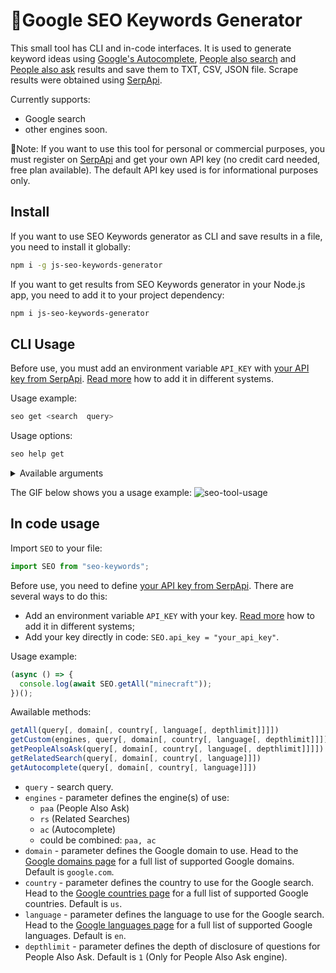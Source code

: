 # 🔎Google SEO Keywords Generator

This small tool has CLI and in-code interfaces. It is used to generate keyword ideas using [Google's Autocomplete](https://serpapi.com/google-autocomplete-api), [People also search](https://serpapi.com/related-searches) and [People also ask](https://serpapi.com/related-questions) results and save them to TXT, CSV, JSON file. Scrape results were obtained using [SerpApi](https://serpapi.com/).

Currently supports:

- Google search
- other engines soon.

📌Note: If you want to use this tool for personal or commercial purposes, you must register on [SerpApi](https://serpapi.com/) and get your own API key (no credit card needed, free plan available). The default API key used is for informational purposes only.

## Install

If you want to use SEO Keywords generator as CLI and save results in a file, you need to install it globally:

```bash
npm i -g js-seo-keywords-generator
```

If you want to get results from SEO Keywords generator in your Node.js app, you need to add it to your project dependency:

```bash
npm i js-seo-keywords-generator
```

## CLI Usage

Before use, you must add an environment variable `API_KEY` with [your API key from SerpApi](https://serpapi.com/manage-api-key). [Read more](https://en.wikipedia.org/wiki/Environment_variable) how to add it in different systems.

Usage example:

```bash
seo get <search  query>
```

Usage options:

```bash
seo help get
```

<details>
<summary>Available arguments</summary>

```lang-none
  -e, --engine <engine(s)...>      Parameter defines the engine(s) of use. It can be set to "paa" (People Also Ask),
                                   "rs" (Related Searches), "ac" (Autocomplete), or in any combination, e.g.
                                   "paa,rs,ac" (default). (default: ["paa","rs","ac"])
  -d, --domain <google domain>     Parameter defines the Google domain to use. It defaults to google.com. Head to the
                                   https://serpapi.com/google-domains for a full list of supported Google domains.
                                   (default: "google.com")
  -gl, --country <country code>    Parameter defines the country to use for the Google search. Head to the
                                   https://serpapi.com/google-countries for a full list of supported Google countries.
                                   (default: "us")
  -hl, --language <language code>  Parameter defines the language to use for the Google search. Head to the
                                   https://serpapi.com/google-languages for a full list of supported Google languages.
                                   (default: "en")
  -dl, --depth <depth limit>       Parameter defines the depth of disclosure of questions for People Also Ask (default:
                                   "1")
  -ft, --type <file type>          Parameter defines the type of file to save. (choices: "json", "txt", "csv", default:
                                   "json")
  -h, --help                       display help for command
```

</details>

The GIF below shows you a usage example:
![seo-tool-usage](https://user-images.githubusercontent.com/64033139/217038504-a9ba063c-9941-478c-8e70-ae0f9b2fbc6c.gif)

## In code usage

Import `SEO` to your file:

```javascript
import SEO from "seo-keywords";
```

Before use, you need to define [your API key from SerpApi](https://serpapi.com/manage-api-key). There are several ways to do this:

- Add an environment variable `API_KEY` with your key. [Read more](https://en.wikipedia.org/wiki/Environment_variable) how to add it in different systems;
- Add your key directly in code: `SEO.api_key = "your_api_key"`.

Usage example:

```javascript
(async () => {
  console.log(await SEO.getAll("minecraft"));
})();
```

Awailable methods:

```javascript
getAll(query[, domain[, country[, language[, depthlimit]]]])
getCustom(engines, query[, domain[, country[, language[, depthlimit]]]])
getPeopleAlsoAsk(query[, domain[, country[, language[, depthlimit]]]])
getRelatedSearch(query[, domain[, country[, language]]])
getAutocomplete(query[, domain[, country[, language]]])
```

- `query` - search query.
- `engines` - parameter defines the engine(s) of use:
  - `paa` (People Also Ask)
  - `rs` (Related Searches)
  - `ac` (Autocomplete)
  - could be combined: `paa, ac`
- `domain` - parameter defines the Google domain to use. Head to the [Google domains page](https://serpapi.com/google-domains) for a full list of supported Google domains. Default is `google.com`.
- `country` - parameter defines the country to use for the Google search. Head to the [Google countries page](https://serpapi.com/google-countries) for a full list of supported Google countries. Default is `us`.
- `language` - parameter defines the language to use for the Google search. Head to the [Google languages page](https://serpapi.com/google-languages) for a full list of supported Google languages. Default is `en`.
- `depthlimit` - parameter defines the depth of disclosure of questions for People Also Ask. Default is `1` (Only for People Also Ask engine).
